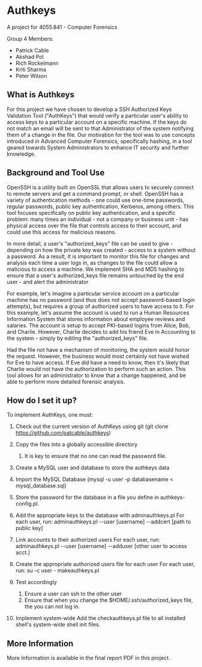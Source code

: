 # Authkeys

A project for 4055.841 - Computer Forensics

Group 4 Members:
* Patrick Cable
* Akshad Pol
* Rich Rockelmann
* Kriti Sharma
* Peter Wilson

## What is Authkeys

For this project we have chosen to develop a SSH Authorized Keys Validation Tool ("AuthKeys") that would verify a particular user's ability to access keys to a particular account on a specific machine. If the keys do not match an email will be sent to that Administrator of the system notifying them of a change in the file. Our motivation for the tool was to use concepts introduced in Advanced Computer Forensics, specifically hashing, in a tool geared towards System Administrators to enhance IT security and further knowledge.

## Background and Tool Use
OpenSSH is a utility built on OpenSSL that allows users to securely connect to remote servers and get a command prompt, or shell. OpenSSH has a variety of authentication methods - one could use one-time passwords, regular passwords, public key authentication, Kerberos, among others. This tool focuses specifically on public key authentication, and a specific problem: many times an individual - not a company or business unit - has physical access over the file that controls access to their account, and could use this access for malicious reasons.

In more detail, a user's "authorized_keys" file can be used to give - depending on how the private key was created - access to a system without a password. As a result, It is important to monitor this file for changes and analysis each time a user logs in, as changes to the file could allow a malicious to access a machine. We implement SHA and MD5 hashing to ensure that a user's authorized_keys file remains untouched by the end user - and alert the administrator 

For example, let's imagine a particular service account on a particular machine has no password (and thus does not accept password-based login attempts), but requires a group of authorized users to have access to it. For this example, let's assume the account is used to run a Human Resources Information System that stores information about employee reviews and salaries. The account is setup to accept PKI-based logins from Alice, Bob, and Charlie. However, Charlie decides to add his friend Eve in Accounting to the system - simply by editing the "authorized_keys" file. 

Had the file not have a mechanism of monitoring, the system would honor the request. However, the business would most certainly not have wished for Eve to have access. If Eve did have a need to know, then it's likely that Charlie would not have the authorization to perform such an action. This tool allows for an administrator to know that a change happened, and be able to perform more detailed forensic analysis.

## How do I set it up?

To implement AuthKeys, one must:

1. Check out the current version of AuthKeys using git (git clone https://github.com/patcable/authkeys)


2. Copy the files into a globally accessible directory
   1. It is key to ensure that no one can read the password file. 

3. Create a MySQL user and database to store the authkeys data

4. Import the MySQL Database (mysql -u user -p databasename < mysql_database.sql)

5. Store the password for the database in a file you define in authkeys-config.pl.

6. Add the appropriate keys to the database with adminauthkeys.pl
   For each user, run: 
   adminauthkeys.pl --user [username] --addcert [path to public key]

7. Link accounts to their authorized users
   For each user, run:
   adminauthkeys.pl --user [username] --adduser [other user to access acct.]

8. Create the appropriate authorized users file for each user
   For each user, run:
   su -c user - makeauthkeys.pl

9. Test accordingly
   1. Ensure a user can ssh to the other user
   2. Ensure that when you change the $HOME/.ssh/authorized_keys file, the you can not log in.

10. Implement system-wide
    Add the checkauthkeys.pl file to all installed shell's system-wide shell init files.

## More Information

More Information is available in the final report PDF in this project.
